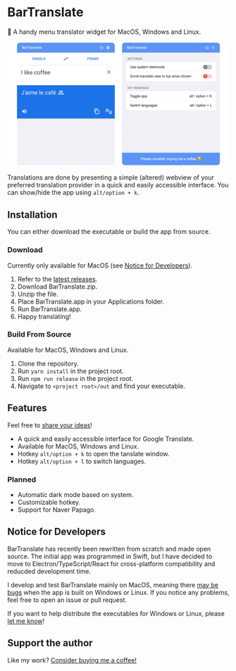 
# BarTranslate
🚀 A handy menu  translator widget for MacOS, Windows and Linux.

<p align="center">
    <img src="docs/assets/images/interface-snapshot.png" alt="BarTranslate interface snapshot" max-height="500"/>
</p>

Translations are done by presenting a simple (altered) webview of your preferred translation provider in a quick and
easily accessible interface. You can show/hide the app using `alt/option + k`.

##  Installation

You can either download the executable or build the app from source.

### Download

Currently only available for MacOS (see [Notice for Developers](#notice-for-developers)).

1. Refer to the [latest releases](https://github.com/ThijmenDam/BarTranslate/releases).
2. Download BarTranslate.zip.
3. Unzip the file.
4. Place BarTranslate.app in your Applications folder.
5. Run BarTranslate.app.
6. Happy translating!

### Build From Source

Available for MacOS, Windows and Linux.

1. Clone the repository.
2. Run `yarn install` in the project root.
3. Run `npm run release` in the project root.
4. Navigate to `<project root>/out` and find your executable.

## Features

Feel free to [share your ideas](https://github.com/ThijmenDam/BarTranslate/discussions)!

* A quick and easily accessible interface for Google Translate.
* Available for MacOS, Windows and Linux.
* Hotkey `alt/option + k` to open the tanslate window.
* Hotkey `alt/option + l` to switch languages.

### Planned

* Automatic dark mode based on system.
* Customizable hotkey.
* Support for Naver Papago.

## Notice for Developers

BarTranslate has recently been rewritten from scratch and made open source.
The initial app was programmed in Swift, but I have decided to move to Electron/TypeScript/React
for cross-platform compatibility and reducded development time.

I develop and test BarTranslate mainly on MacOS, meaning there <ins>may be bugs</ins>
when the app is built on Windows or Linux. If you notice any problems, feel free to open an issue or pull request.

If you want to help distribute the executables for Windows or Linux, please [let me
know](https://github.com/ThijmenDam/BarTranslate/discussions)!


## Support the author
Like my work? [Consider buying me a coffee!](https://www.paypal.me/thijmendam)
